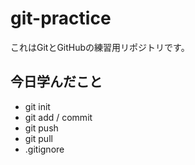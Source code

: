 # git-practice
これはGitとGitHubの練習用リポジトリです。

## 今日学んだこと
- git init
- git add / commit
- git push
- git pull
- .gitignore
